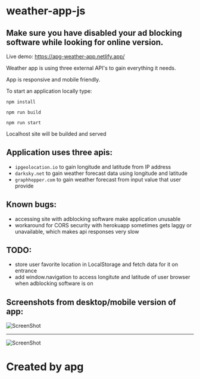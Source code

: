 # weather-app-js
## Make sure you have disabled your ad blocking software while looking for online version.

Live demo: https://apg-weather-app.netlify.app/

Weather app is using three external API's to gain everything it needs.

App is responsive and mobile friendly.

To start an application locally type:
```
npm install
```
```
npm run build
```
```
npm run start
```

Localhost site will be builded and served

## Application uses three apis:
* `ipgeolocation.io` to gain longitude and latitude from IP address
* `darksky.net` to gain weather forecast data using longitude and latitude
* `graphhopper.com` to gain weather forecast from input value that user provide

## Known bugs:
* accessing site with adblocking software make application unusable
* workaround for CORS security with herokuapp sometimes gets laggy or unavailable, which makes api responses very slow

## TODO:
* store user favorite location in LocalStorage and fetch data for it on entrance
* add window.navigation to access longitute and latitude of user browser when adblocking software is on

## Screenshots from desktop/mobile version of app:
![ScreenShot](https://i.ibb.co/rwMWh5y/apg-weather-apg-desktop.png)

___

![ScreenShot](https://i.ibb.co/SxJqZsm/apg-weather-apg-mobile.png)





# Created by apg
